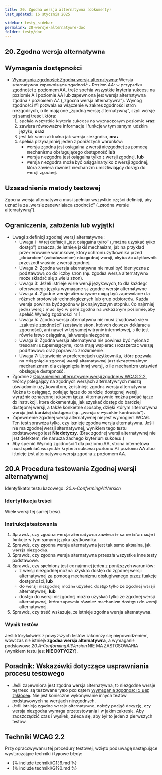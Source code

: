 ```yaml
---
title: 20. Zgodna wersja alternatywna (dokumenty)
last_updated: 16 stycznia 2025

sidebar: testy_sidebar
permalink: 20-wersje-alternatywne-doc
folder: testy/doc
---
```


## 20. Zgodna wersja alternatywna

## Wymagania dostępności
-   [Wymagania zgodności: Zgodna wersja alternatywna](https://wcag.irdpl.pl/understanding/zgodnosc#conforming-alt-versions): Wersja alternatywna zapewniająca zgodność - Poziom AA: w przypadku zgodności z poziomem AA, treść spełnia wszystkie kryteria sukcesu na poziomie A i poziomie AA lub zapewniona jest wersja alternatywna zgodna z poziomem AA („zgodna wersja alternatywna”). Wymóg zgodności \#1 pozwala na włączenie w zakres zgodności stron niezgodnych, o ile mają one „zgodną wersję alternatywną", czyli wersję tej samej treści, która:
    1.  spełnia wszystkie kryteria sukcesu na wyznaczonym poziomie **oraz**
	2.  zawiera równoważne informacje i funkcje w tym samym ludzkim języku, **oraz**
    3.  jest tak samo aktualna jak wersja niezgodna, **oraz**
    4.  spełnia przynajmniej jeden z poniższych warunków:
        -  wersja zgodna jest osiągalna z wersji niezgodnej za pomocą mechanizmu obsługującego dostępność **lub**
        -  wersja niezgodna jest osiągalna tylko z wersji zgodnej, **lub**
        -  wersja niezgodna może być osiągalna tylko z wersji zgodnej, która zawiera również mechanizm umożliwiający dostęp do wersji zgodnej.

## Uzasadnienie metody testowej
Zgodna wersja alternatywna musi spełniać wszystkie części definicji, aby uznać ją za „wersję zapewniająca zgodność” („zgodną wersję alternatywną”).

## Ograniczenia, założenia lub wyjątki

-  Uwagi z definicji zgodnej wersji alternatywnej:
    -   Uwaga 1: W tej definicji „jest osiągalna tylko” („można uzyskać tylko dostęp”) oznacza, że istnieje jakiś mechanizm, jak na przykład przekierowanie warunkowe, który uchroni użytkownika przed „dotarciem” (załadowaniem) niezgodnej wersji, chyba że użytkownik przeszedł właśnie z wersji zgodnej.
    -   Uwaga 2: Zgodna wersja alternatywna nie musi być identyczna z podstawową co do liczby stron (np. zgodna wersja alternatywna może składać się z wielu stron).
    -   Uwaga 3: Jeżeli istnieje wiele wersji językowych, to dla każdego oferowanego języka wymagane są zgodne wersje alternatywne.
    -   Uwaga 4: Zgodne wersje alternatywne mogą być zapewniane dla różnych  środowisk technologicznych lub grup odbiorców. Każda wersja powinna być zgodna w jak najwyższym stopniu. Co najmniej jedna wersja musi być w pełni zgodna na wskazanym poziomie, aby spełnić Wymóg zgodności nr 1.
    -   Uwaga 5: Zgodna wersja alternatywna nie musi znajdować się w „zakresie zgodności” (zestawie stron, których dotyczy deklaracja zgodności), ani nawet w tej samej witrynie internetowej, o ile jest równie łatwo osiągalna, jak wersja niezgodna.
    -   Uwaga 6: Zgodna wersja alternatywna nie powinna być mylona z treściami uzupełniającymi, która mają wspierać i rozszerzać wersję podstawową oraz poprawiać zrozumienie.
    -   Uwaga 7: Ustawienie w preferencjach użytkownika, które pozwala na osiągnięcie zgodnej wersji alternatywnej jest akceptowalnym mechanizmem dla osiągnięcia innej wersji, o ile mechanizm ustawień obsługuje dostępność.
-   Zgodnie z [Objaśnieniem alternatywnej wersji zgodnej w WCAG 2.2](https://wcag.irdpl.pl/understanding/zgodnosc), twórcy polegający na zgodnych wersjach alternatywnych muszą uświadomić użytkownikom, że istnieje zgodna wersja alternatywna. Można to osiągnąć, podając łącze do bardziej dostępnej wersji, wyraźnie oznaczonej tekstem łącza. Alternatywnie można podać łącze do instrukcji, która dokumentuje, jak uzyskać dostęp do bardziej dostępnej wersji, a także konkretne sposoby, dzięki którym alternatywna wersja jest bardziej dostępna (np. „wersja o wysokim kontraście”).	
-   Zapewnienie zgodnej wersji alternatywnej nie jest wymogiem WCAG. Ten test sprawdza tylko, czy istnieje zgodna wersja alternatywna. Jeśli nie ma zgodnej wersji alternatywnej, wynikiem tego testu podstawowego jest **Nie dotyczy**. (Brak zgodnej wersji alternatywnej nie jest defektem, nie narusza żadnego kryterium sukcesu.)
-   Aby spełnić Wymóg zgodności 1 dla poziomu AA, strona internetowa musi spełniać wszystkie kryteria sukcesu poziomu A i poziomu AA albo istnieje jest alternatywna wersja zgodna z poziomem AA.


## 20.A Procedura testowania Zgodnej wersji alternatywnej
Identyfikator testu bazowego: _20.A-ConformingAltVersion_

### Identyfikacja treści
Wiele wersji tej samej treści.

### Instrukcja testowania
1.  Sprawdź, czy zgodna wersja alternatywna zawiera te same informacje i funkcje w tym samym języku użytkownika. 
2.  Sprawdź, czy zgodna wersja alternatywna jest tak samo aktualna, jak wersja niezgodna.
3.  Sprawdź, czy zgodna wersja alternatywna przeszła wszystkie inne testy podstawowe.
4.  Sprawdź, czy spełniony jest co najmniej jeden z poniższych warunków:
    -  z wersji niezgodnej można uzyskać dostęp do zgodnej wersji alternatywnej za pomocą mechanizmu obsługiwanego przez funkcje dostępności, **lub**
    -  do wersji niezgodnej można uzyskać dostęp tylko ze zgodnej wersji alternatywnej, **lub**
    -  dostęp do wersji niezgodnej można uzyskać tylko ze zgodnej wersji alternatywnej, która zapewnia również mechanizm dostępu do wersji alternatywnej.
5.	Sprawdź, czy treść wskazuje, że istnieje zgodna wersja alternatywna. 
	
### Wynik testów
Jeśli którykolwiek z powyższych testów zakończy się niepowodzeniem, wówczas nie istnieje **zgodna wersja alternatywna**, a wymaganie podstawowe _20.A-ConformingAltVersion_ NIE MA ZASTOSOWANIA (wynikiem testu jest **NIE DOTYCZY**).


##  Poradnik: Wskazówki dotyczące usprawniania procesu testowego

-   Jeśli zapewniona jest zgodna wersja alternatywna, to niezgodne wersje tej treści są testowane tylko pod kątem [Wymagania zgodności 5 Bez zakłóceń](03-bez-zaklocen-doc.md). Nie jest konieczne wykonywanie innych testów podstawowych na wersjach niezgodnych.
-   Jeśli istnieją zgodne wersje alternatywne, należy podjąć decyzję, czy wersja niezgodna wymaga przetestowania i w jakim zakresie. Aby zaoszczędzić czas i wysiłek, zaleca się, aby był to jeden z pierwszych testów.

## Techniki WCAG 2.2
Przy opracowywaniu tej procedury testowej, wzięto pod uwagę następujące wystarczające techniki i typowe błędy:

- {% include techniki/G136.md %}
- {% include techniki/G190.md %}

